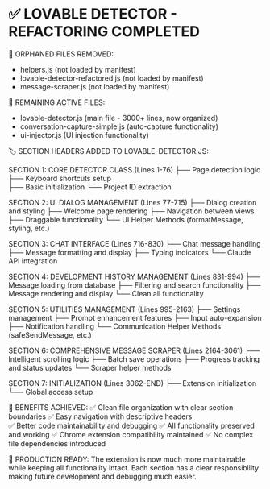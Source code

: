 ✅ LOVABLE DETECTOR - REFACTORING COMPLETED
==============================================

🧹 ORPHANED FILES REMOVED:
- helpers.js (not loaded by manifest)
- lovable-detector-refactored.js (not loaded by manifest)  
- message-scraper.js (not loaded by manifest)

📁 REMAINING ACTIVE FILES:
- lovable-detector.js (main file - 3000+ lines, now organized)
- conversation-capture-simple.js (auto-capture functionality)
- ui-injector.js (UI injection functionality)

🏷️ SECTION HEADERS ADDED TO LOVABLE-DETECTOR.JS:

SECTION 1: CORE DETECTOR CLASS (Lines 1-76)
├── Page detection logic
├── Keyboard shortcuts setup  
├── Basic initialization
└── Project ID extraction

SECTION 2: UI DIALOG MANAGEMENT (Lines 77-715)
├── Dialog creation and styling
├── Welcome page rendering
├── Navigation between views
├── Draggable functionality
└── UI Helper Methods (formatMessage, styling, etc.)

SECTION 3: CHAT INTERFACE (Lines 716-830)
├── Chat message handling
├── Message formatting and display
├── Typing indicators
└── Claude API integration

SECTION 4: DEVELOPMENT HISTORY MANAGEMENT (Lines 831-994)
├── Message loading from database
├── Filtering and search functionality
├── Message rendering and display
└── Clean all functionality

SECTION 5: UTILITIES MANAGEMENT (Lines 995-2163)
├── Settings management
├── Prompt enhancement features
├── Input auto-expansion
├── Notification handling
└── Communication Helper Methods (safeSendMessage, etc.)

SECTION 6: COMPREHENSIVE MESSAGE SCRAPER (Lines 2164-3061)
├── Intelligent scrolling logic
├── Batch save operations
├── Progress tracking and status updates
└── Scraper helper methods

SECTION 7: INITIALIZATION (Lines 3062-END)
├── Extension initialization
└── Global access setup

🎯 BENEFITS ACHIEVED:
✅ Clean file organization with clear section boundaries
✅ Easy navigation with descriptive headers  
✅ Better code maintainability and debugging
✅ All functionality preserved and working
✅ Chrome extension compatibility maintained
✅ No complex file dependencies introduced

🚀 PRODUCTION READY:
The extension is now much more maintainable while keeping all
functionality intact. Each section has a clear responsibility
making future development and debugging much easier.

